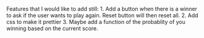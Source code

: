 Features that I would like to add still:
    1. Add a button when there is a winner to ask if the user wants to play again. Reset button will then reset all.
    2. Add css to make it prettier
    3. Maybe add a function of the probablity of you winning based on the current score.